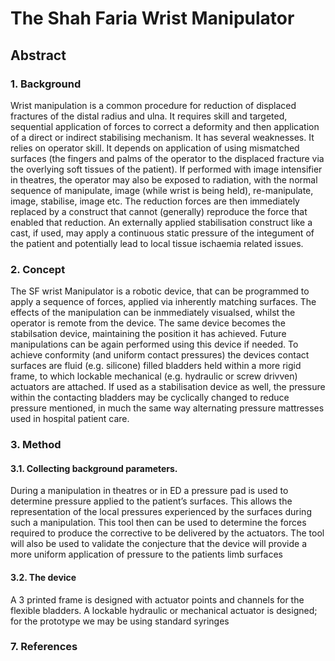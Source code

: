 # The Shah Faria Wrist Manipulator

## Abstract

### 1. Background
Wrist manipulation is a common procedure for reduction of displaced fractures of the distal radius and ulna.  It requires skill and targeted, sequential application of forces to correct a deformity and then application of a direct or indirect stabilising mechanism.  It has several weaknesses.  It relies on operator skill.  It depends on application of using mismatched surfaces (the fingers and palms of the operator to the displaced fracture via the overlying soft tissues of the patient). If performed with image intensifier in theatres, the operator may also be exposed to radiation, with the normal sequence of manipulate, image (while wrist is being held), re-manipulate, image, stabilise, image etc. The reduction forces are then immediately replaced by a construct that cannot (generally) reproduce the force that enabled that reduction.  An externally applied stabilisation construct like a cast, if used, may apply a continuous static pressure of the integument of the patient and potentially lead to local tissue ischaemia related issues.

### 2.  Concept
The SF wrist Manipulator is a robotic device, that can be programmed to apply a sequence of forces, applied via inherently matching surfaces.  The effects of the manipulation can be inmmediately visualsed, whilst the operator is remote from the device. The same device becomes the stabilsation device, maintaining the position it has achieved.  Future manipulations can be again performed using this device if needed.  To achieve conformity (and uniform contact pressures) the devices contact surfaces are fluid (e.g. silicone) filled bladders held within a more rigid frame, to which lockable mechanical (e.g. hydraulic or screw drivven) actuators are attached.  If used as a stabilisation device as well, the pressure within the contacting bladders may be cyclically changed to reduce pressure mentioned, in much the same way alternating pressure mattresses used in hospital patient care.

### 3. Method

#### 3.1. Collecting background parameters.
During a manipulation in theatres or in ED a pressure pad is used to determine pressure applied to the patient’s surfaces.  This allows the representation of the local pressures experienced by the surfaces during such a manipulation.  This tool then can be used to determine the forces required to produce the corrective to be delivered by the actuators.  The tool will also be used to validate the conjecture that the device will provide a more uniform application of pressure to the patients limb surfaces

#### 3.2. The device
A 3 printed frame is designed with actuator points and channels for the flexible bladders.
A lockable hydraulic or mechanical actuator is designed; for the prototype we may be using standard syringes


### 7. References

